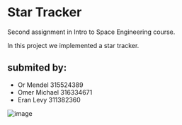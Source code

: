# Star Tracker
Second assignment in Intro to Space Engineering course.

In this project we implemented a star tracker.

##  submited by:
 
 * Or Mendel 315524389
 * Omer Michael 316334671
 * Eran Levy 311382360

![image](https://user-images.githubusercontent.com/57839539/232723922-003d2082-6fe0-4d75-b92e-fb1541bdc375.png)
